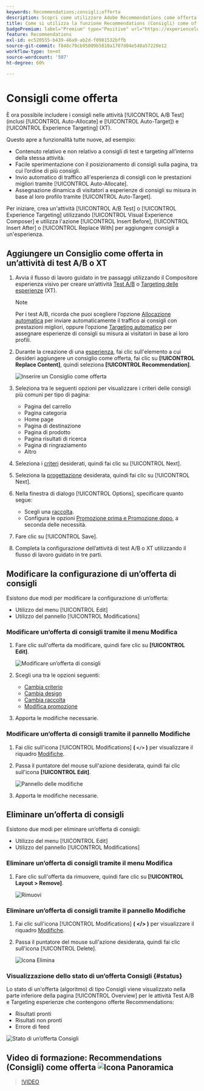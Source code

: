 ```yaml
---
keywords: Recommendations;consigli;offerta
description: Scopri come utilizzare Adobe Recommendations come offerta all’interno di test A/B (tra cui Allocazione automatica e Targeting automatico) e attività di Experience Targeting (XT).
title: Come si utilizza la funzione Recommendations (Consigli) come offerta in altri tipi di attività?
badgePremium: label="Premium" type="Positive" url="https://experienceleague.adobe.com/docs/target/using/introduction/intro.html?lang=it#premium newtab=true" tooltip="Scopri cosa è incluso in Target Premium."
feature: Recommendations
exl-id: ec520555-b439-46a9-ab2d-f0981532bffb
source-git-commit: f848c79cb95009b5810a1707d04e548a57220e12
workflow-type: tm+mt
source-wordcount: '507'
ht-degree: 60%

---
```


# Consigli come offerta

È ora possibile includere i consigli nelle attività [!UICONTROL A/B Test] (inclusi [!UICONTROL Auto-Allocate] e [!UICONTROL Auto-Target]) e [!UICONTROL Experience Targeting] (XT).

Questo apre a funzionalità tutte nuove, ad esempio:

* Contenuto relativo e non relativo a consigli di test e targeting all’interno della stessa attività.
* Facile sperimentazione con il posizionamento di consigli sulla pagina, tra cui l’ordine di più consigli.
* Invio automatico di traffico all&#39;esperienza di consigli con le prestazioni migliori tramite [!UICONTROL Auto-Allocate].
* Assegnazione dinamica di visitatori a esperienze di consigli su misura in base al loro profilo tramite [!UICONTROL Auto-Target].

Per iniziare, crea un&#39;attività [!UICONTROL A/B Test] o [!UICONTROL Experience Targeting] utilizzando [!UICONTROL Visual Experience Composer] e utilizza l&#39;azione [!UICONTROL Insert Before], [!UICONTROL Insert After] o [!UICONTROL Replace With] per aggiungere consigli a un&#39;esperienza.

## Aggiungere un Consiglio come offerta in un’attività di test A/B o XT

1. Avvia il flusso di lavoro guidato in tre passaggi utilizzando il Compositore esperienza visivo per creare un’attività [Test A/B](/help/main/c-activities/t-test-ab/t-test-create-ab/test-create-ab.md) o [Targeting delle esperienze](/help/main/c-activities/t-experience-target/t-xt-create/xt-create.md) (XT).

   >[!NOTE]
   >
   >Per i test A/B, ricorda che puoi scegliere l’opzione [Allocazione automatica](/help/main/c-activities/automated-traffic-allocation/automated-traffic-allocation.md) per inviare automaticamente il traffico ai consigli con prestazioni migliori, oppure l’opzione [Targeting automatico](/help/main/c-activities/auto-target/auto-target-to-optimize.md) per assegnare esperienze di consigli su misura ai visitatori in base ai loro profili.

1. Durante la creazione di una [esperienza](/help/main/c-experiences/c-visual-experience-composer/viztarget-options.md), fai clic sull&#39;elemento a cui desideri aggiungere un consiglio come offerta, fai clic su **[!UICONTROL Replace Content]**, quindi seleziona **[!UICONTROL Recommendation]**.

   ![Inserire un Consiglio come offerta](/help/main/c-recommendations/t-create-recs-activity/assets/recs-as-offer.png)

1. Seleziona tra le seguenti opzioni per visualizzare i criteri delle consigli più comuni per tipo di pagina:

   * Pagina del carrello
   * Pagina categoria
   * Home page
   * Pagina di destinazione
   * Pagina di prodotto
   * Pagina risultati di ricerca
   * Pagina di ringraziamento
   * Altro

1. Seleziona i [criteri](/help/main/c-recommendations/c-algorithms/algorithms.md) desiderati, quindi fai clic su [!UICONTROL Next].
1. Seleziona la [progettazione](/help/main/c-recommendations/c-design-overview/design-overview.md) desiderata, quindi fai clic su [!UICONTROL Next].
1. Nella finestra di dialogo [!UICONTROL Options], specificare quanto segue:

   * Scegli una [raccolta](/help/main/c-recommendations/c-products/collections.md).
   * Configura le opzioni [Promozione prima e Promozione dopo](/help/main/c-recommendations/t-create-recs-activity/adding-promotions.md), a seconda delle necessità.

1. Fare clic su [!UICONTROL Save].
1. Completa la configurazione dell’attività di test A/B o XT utilizzando il flusso di lavoro guidato in tre parti.

## Modificare la configurazione di un’offerta di consigli

Esistono due modi per modificare la configurazione di un’offerta:

* Utilizzo del menu [!UICONTROL Edit]
* Utilizzo del pannello [!UICONTROL Modifications]

### Modificare un’offerta di consigli tramite il menu Modifica

1. Fare clic sull&#39;offerta da modificare, quindi fare clic su **[!UICONTROL Edit]**.

   ![Modificare un’offerta di consigli](/help/main/c-recommendations/assets/recs-offer-edit.png)

1. Scegli una tra le opzioni seguenti:

   * [Cambia criterio](/help/main/c-recommendations/c-algorithms/algorithms.md)
   * [Cambia design](/help/main/c-recommendations/c-design-overview/design-overview.md)
   * [Cambia raccolta](/help/main/c-recommendations/c-products/collections.md)
   * [Modifica promozione](/help/main/c-recommendations/t-create-recs-activity/adding-promotions.md)

1. Apporta le modifiche necessarie.

### Modificare un’offerta di consigli tramite il pannello Modifiche

1. Fai clic sull&#39;icona [!UICONTROL Modifications] **( `</>` )** per visualizzare il riquadro [Modifiche](/help/main/c-experiences/c-visual-experience-composer/c-vec-code-editor/vec-code-editor.md).
1. Passa il puntatore del mouse sull&#39;azione desiderata, quindi fai clic sull&#39;icona **[!UICONTROL Edit]**.

   ![Pannello delle modifiche](/help/main/c-recommendations/assets/recs-offer-modifications.png)

1. Apporta le modifiche necessarie.

## Eliminare un’offerta di consigli

Esistono due modi per eliminare un’offerta di consigli:

* Utilizzo del menu [!UICONTROL Edit]
* Utilizzo del pannello [!UICONTROL Modifications]

### Eliminare un’offerta di consigli tramite il menu Modifica

1. Fare clic sull&#39;offerta da rimuovere, quindi fare clic su **[!UICONTROL Layout > Remove]**.

   ![Rimuovi](/help/main/c-recommendations/assets/recs-offer-remove.png)

### Eliminare un’offerta di consigli tramite il pannello Modifiche

1. Fai clic sull&#39;icona [!UICONTROL Modifications] **( &lt;/> )** per visualizzare il riquadro [Modifiche](/help/main/c-experiences/c-visual-experience-composer/c-vec-code-editor/vec-code-editor.md).
1. Passa il puntatore del mouse sull&#39;azione desiderata, quindi fai clic sull&#39;icona [!UICONTROL Delete].

   ![Icona Elimina](/help/main/c-recommendations/assets/recs-offer-delete.png)

### Visualizzazione dello stato di un’offerta Consigli {#status}

Lo stato di un&#39;offerta (algoritmo) di tipo Consigli viene visualizzato nella parte inferiore della pagina [!UICONTROL Overview] per le attività Test A/B e Targeting esperienze che contengono offerte Recommendations:

* Risultati pronti
* Risultati non pronti
* Errore di feed

![Stato di un’offerta Consigli](/help/main/c-recommendations/assets/recs-offer-status.png)

## Video di formazione: Recommendations (Consigli) come offerta ![Icona Panoramica](/help/main/assets/overview.png)

>[!VIDEO](https://video.tv.adobe.com/v/28878)
